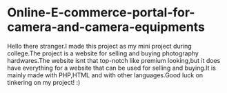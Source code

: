 # Online-E-commerce-portal-for-camera-and-camera-equipments
Hello there stranger.I made this project as my mini project during college.The project is a website for selling and buying photography hardwares.The website isnt that top-notch like premium looking,but it does have everything for a website that can be used for selling and buying.It is mainly made with PHP,HTML and with other languages.Good luck on tinkering on my project! :)
